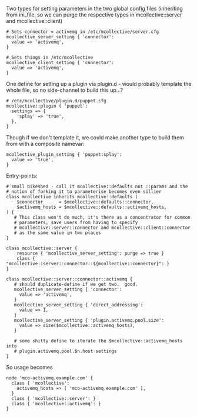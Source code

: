 Two types for setting parameters in the two global config files (inheriting
from ini_file, so we can purge the respective types in mcollective::server and
mcollective::client)

    # Sets connector = activemq in /etc/mcollective/server.cfg
    mcollective_server_setting { 'connector':
      value => 'activemq',
    }

    # Sets things in /etc/mcollective
    mcollective_client_setting { 'connector':
      value => 'activemq',
    }

One define for setting up a plugin via plugin.d - would probably template the
whole file, so no side-channel to build this up...?

    # /etc/mcollective/plugin.d/puppet.cfg
    mcollective::plugin { 'puppet':
      settings => {
        'splay' => 'true',
      },
    }

Though if we don't template it, we could make another type to build them from
with a composite namevar:

    mcollective_plugin_setting { 'puppet:splay':
      value => 'true',
    }


Entry-points:

    # small bikeshed - call it mcollective::defaults not ::params and the
    # notion of forking it to parameterise becomes even sillier
    class mcollective inherits mcollective::defaults (
        $connector      = $mcollective::defaults::connector,
        $activemq_hosts = $mcollective::defaults::activemq_hosts,
    ) {
       # This class won't do much, it's there as a concentrator for common
       # parameters, save users from having to specify
       # mcollective::server::connector and mcollective::client::connector
       # as the same value in two places
    }

    class mcollective::server {
        resource { 'mcollective_server_setting': purge => true }
        class { "mcollective::server::connector::${mcollective::connector}": }
    }

    class mcollective::server::connector::activemq {
       # should duplicate-define if we get two.  good.
       mcollective_server_setting { 'connector':
         value => 'activemq',
       }
       mcollective_server_setting { 'direct_addressing':
         value => 1,
       }
       mcollective_server_setting { 'plugin.activemq.pool.size':
         value => size($mcollective::activemq_hosts),
       }

       # some shitty define to iterate the $mcollective::activemq_hosts into
       # plugin.activemq.pool.$n.host settings
    }


So usage becomes

    node 'mco-activemq.example.com' {
      class { 'mcollective':
        activemq_hosts => [ 'mco-activemq.example.com' ],
      }
      class { 'mcollective::server': }
      class { 'mcollective::activemq': }
    }

